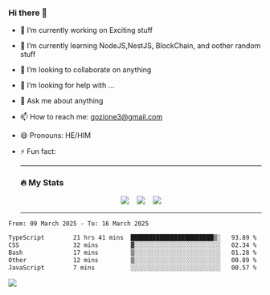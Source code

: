 ### Hi there 👋

<!--
**charlieScript/charlieScript** is a ✨ _special_ ✨ repository because its `README.md` (this file) appears on your GitHub profile.

Here are some ideas to get you started: -->

- 🔭 I’m currently working on Exciting stuff
- 🌱 I’m currently learning NodeJS,NestJS, BlockChain, and oother random stuff
- 👯 I’m looking to collaborate on anything
- 🤔 I’m looking for help with ...
- 💬 Ask me about anything
- 📫 How to reach me: gozione3@gmail.com
- 😄 Pronouns: HE/HIM
- ⚡ Fun fact:


  ---

  ### :fire: My Stats

  <div id="stats" align="center">
  <img src="http://github-readme-streak-stats.herokuapp.com?user=charlieScript&theme=dark&date_format=M%20j%5B%2C%20Y%5D" />&nbsp;&nbsp;&nbsp;
  <img src="https://github-readme-stats.vercel.app/api/top-langs/?username=charlieScript&layout=compact&theme=vision-friendly-dark"/>&nbsp;&nbsp;&nbsp;
  <img src="https://github-readme-stats.vercel.app/api?username=charlieScript&show_icons=true&theme=radical"/>
  </div>

  ---



<!--START_SECTION:waka-->

```txt
From: 09 March 2025 - To: 16 March 2025

TypeScript        21 hrs 41 mins  ███████████████████████▒░   93.89 %
CSS               32 mins         ▓░░░░░░░░░░░░░░░░░░░░░░░░   02.34 %
Bash              17 mins         ▒░░░░░░░░░░░░░░░░░░░░░░░░   01.28 %
Other             12 mins         ▒░░░░░░░░░░░░░░░░░░░░░░░░   00.89 %
JavaScript        7 mins          ░░░░░░░░░░░░░░░░░░░░░░░░░   00.57 %
```

<!--END_SECTION:waka-->
![](https://komarev.com/ghpvc/?username=charlieScript)
